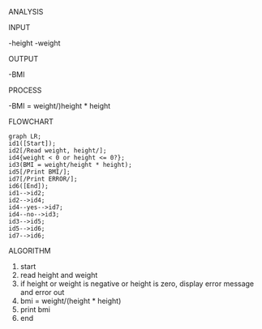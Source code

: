 ANALYSIS 

INPUT 

-height
-weight 

OUTPUT 

-BMI 

PROCESS 

-BMI = weight/)height * height 

FLOWCHART

```mermaid
graph LR;
id1([Start]);
id2[/Read weight, height/];
id4{weight < 0 or height <= 0?};
id3(BMI = weight/height * height);
id5[/Print BMI/];
id7[/Print ERROR/];
id6([End]);
id1-->id2;
id2-->id4;
id4--yes-->id7;
id4--no-->id3;
id3-->id5;
id5-->id6;
id7-->id6;
```

ALGORITHM 

1. start
2. read height and weight
3. if height or weight is negative or height is zero, display error message and error out
4. bmi = weight/(height * height)
5. print bmi
6. end 

